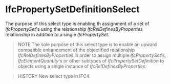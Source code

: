 # IfcPropertySetDefinitionSelect

The purpose of this select type is enabling th assignment of a set of _IfcPropertySet_'s using the relationship _IfcRelDefinesByProperties_ relationship in addition to a single _IfcPropertySet_.<!-- end of definition -->

> NOTE The sole purpose of this select type is to enable an upward compatible enhancement of the objectified relationship _IfcRelDefinesByProperties_ in order to assign multiple _IfcPropertySet_'s, _IfcElementQuantity_'s or other subtypes of _IfcPropertySetDefinition_ to objects using a single instance of _IfcRelDefinesByProperties_.

> HISTORY New select type in IFC4.
